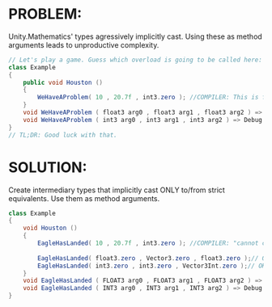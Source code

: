 # PROBLEM:
Unity.Mathematics' types agressively implicitly cast. Using these as method arguments leads to unproductive complexity.
```C#
// Let's play a game. Guess which overload is going to be called here:
class Example
{
    public void Houston ()
    {
        WeHaveAProblem( 10 , 20.7f , int3.zero ); //COMPILER: This is fine.
    }
    void WeHaveAProblem ( float3 arg0 , float3 arg1 , float3 arg2 ) => Debug.Log($"(float3 sum:{arg0+arg1+arg2}");
    void WeHaveAProblem ( int3 arg0 , int3 arg1 , int3 arg2 ) => Debug.Log($"(int3 sum:{arg0+arg1+arg2}");
}
// TL;DR: Good luck with that.
```

# SOLUTION:
Create intermediary types that implicitly cast ONLY to/from strict equivalents. Use them as method arguments.
```C#
class Example
{
    void Houston ()
    {
        EagleHasLanded( 10 , 20.7f , int3.zero ); //COMPILER: "cannot convert from int to FLOAT3"
        
        EagleHasLanded( float3.zero , Vector3.zero , float3.zero );// OK
        EagleHasLanded( int3.zero , int3.zero , Vector3Int.zero );// OK
    }
    void EagleHasLanded ( FLOAT3 arg0 , FLOAT3 arg1 , FLOAT3 arg2 ) => Debug.Log($"(float3 sum:{(float3)arg0+(float3)arg1+(float3)arg2}");
    void EagleHasLanded ( INT3 arg0 , INT3 arg1 , INT3 arg2 ) => Debug.Log($"(int3 sum:{(int3)arg0+(int3)arg1+(int3)arg2}");
}
```

